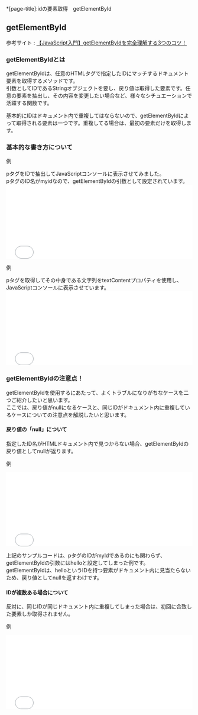 *[page-title]:idの要素取得　getElementById

## getElementById

参考サイト
: [【JavaScript入門】getElementByIdを完全理解する3つのコツ！](https://www.sejuku.net/blog/27019)

### getElementByIdとは

getElementByIdは、任意のHTMLタグで指定したIDにマッチするドキュメント要素を取得するメソッドです。  
引数としてIDであるStringオブジェクトを要し、戻り値は取得した要素です。任意の要素を抽出し、その内容を変更したい場合など、様々なシチュエーションで活躍する関数です。

基本的にIDはドキュメント内で重複してはならないので、getElementByIdによって取得される要素は一つです。重複してる場合は、最初の要素だけを取得します。

### 基本的な書き方について

<div class="exp">
	<p class="tmp"><span>例</span></p>
	pタグをIDで抽出してJavaScriptコンソールに表示させてみました。<br>
pタグのID名がmyidなので、getElementByIdの引数として設定されています。
	<iframe width="100%" height="200" src="//jsfiddle.net/hirao/6rw7av0f/3/embedded/html,js,result/" allowfullscreen="allowfullscreen" allowpaymentrequest frameborder="0"></iframe>
</div>

<div class="exp">
	<p class="tmp"><span>例</span></p>
	pタグを取得してその中身である文字列をtextContentプロパティを使用し、JavaScriptコンソールに表示させています。
	<iframe width="100%" height="200" src="//jsfiddle.net/hirao/nzum2rjb/1/embedded/js,html,result/" allowfullscreen="allowfullscreen" allowpaymentrequest frameborder="0"></iframe>
</div>

### getElementByIdの注意点！

getElementByIdを使用するにあたって、よくトラブルになりがちなケースを二つご紹介したいと思います。  
ここでは、戻り値がnullになるケースと、同じIDがドキュメント内に重複しているケースについての注意点を解説したいと思います。

#### 戻り値の「null」について
指定したID名がHTMLドキュメント内で見つからない場合、getElementByIdの戻り値としてnullが返ります。

<div class="exp">
	<p class="tmp"><span>例</span></p>
	<iframe width="100%" height="200" src="//jsfiddle.net/hirao/q4ep5h0z/1/embedded/js,html,result/" allowfullscreen="allowfullscreen" allowpaymentrequest frameborder="0"></iframe>
</div>

上記のサンプルコードは、pタグのIDがmyIdであるのにも関わらず、getElementByIdの引数にはhelloと設定してしまった例です。  
getElementByIdは、helloというIDを持つ要素がドキュメント内に見当たらないため、戻り値として<span class="red bold">null</span>を返すわけです。


#### IDが複数ある場合について
反対に、同じIDが同じドキュメント内に重複してしまった場合は、初回に合致した要素しか取得されません。

<div class="exp">
	<p class="tmp"><span>例</span></p>
	<iframe width="100%" height="200" src="//jsfiddle.net/hirao/vu2owfL6/1/embedded/js,html,result/" allowfullscreen="allowfullscreen" allowpaymentrequest frameborder="0"></iframe>
</div>


